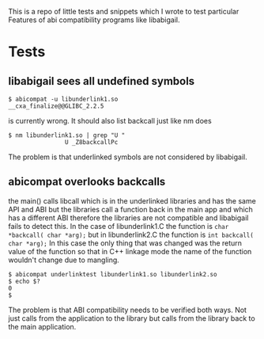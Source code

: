 This is a repo of little tests and snippets which I wrote to test particular
Features of abi compatibility programs like libabigail.

# Tests
## libabigail sees all undefined symbols
```
$ abicompat -u libunderlink1.so
__cxa_finalize@@GLIBC_2.2.5
```
is currently wrong. It should also list backcall just like nm does
```
$ nm libunderlink1.so | grep "U "
                U _Z8backcallPc
```
The problem is that underlinked symbols are not considered by libabigail.

## abicompat overlooks backcalls

the main() calls libcall which is in the underlinked libraries and has
the same API and ABI but the libraries call a function back in the
main app and which has a different ABI therefore the libraries are not
compatible and libabigail fails to detect this. In the case of
libunderlink1.C the function is `char *backcall( char *arg);` but in
libunderlink2.C the function is `int backcall( char *arg);` In this
case the only thing that was changed was the return value of the
function so that in C++ linkage mode the name of the function wouldn't
change due to mangling.

```
$ abicompat underlinktest libunderlink1.so libunderlink2.so
$ echo $?
0
$
```
The problem is that ABI compatibility needs to be verified both ways. Not
just calls from the application to the library but calls from the library back
to the main application.


